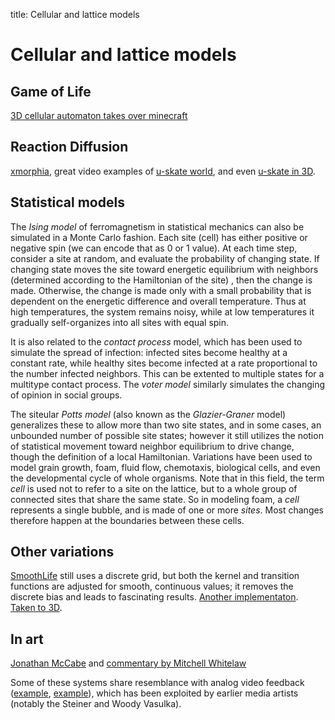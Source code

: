 title: Cellular and lattice models


# Cellular and lattice models

## Game of Life



[3D cellular automaton takes over minecraft](https://www.youtube.com/watch?v=wNypW-aSCmE)

## Reaction Diffusion

[xmorphia](http://mrob.com/pub/comp/xmorphia/), great video examples of [u-skate world](http://www.youtube.com/watch?v=F5oKgVZ6bTk), and even [u-skate in 3D](http://www.youtube.com/watch?v=B03lcPEmSOQ).

## Statistical models

The *Ising model* of ferromagnetism in statistical mechanics can also be simulated in a Monte Carlo fashion. Each site (cell) has either positive or negative spin (we can encode that as 0 or 1 value). At each time step, consider a site at random, and evaluate the probability of changing state. If changing state moves the site toward energetic equilibrium with neighbors (determined according to the Hamiltonian of the site) , then the change is made. Otherwise, the change is made only with a small probability that is dependent on the energetic difference and overall temperature. Thus at high temperatures, the system remains noisy, while at low temperatures it gradually self-organizes into all sites with equal spin.

It is also related to the *contact process* model, which has been used to simulate the spread of infection: infected sites become healthy at a constant rate, while healthy sites become infected at a rate proportional to the number infected neighbors. This can be extented to multiple states for a multitype contact process. The *voter model* similarly simulates the changing of opinion in social groups.

The siteular *Potts model* (also known as the *Glazier-Graner* model) generalizes these to allow more than two site states, and in some cases, an unbounded number of possible site states; however it still utilizes the notion of statistical movement toward neighbor equilibrium to drive change, though the definition of a local Hamiltonian. Variations have been used to model grain growth, foam, fluid flow, chemotaxis, biological cells, and even the developmental cycle of whole organisms. Note that in this field, the term *cell* is used not to refer to a site on the lattice, but to a whole group of connected sites that share the same state. So in modeling foam, a *cell* represents a single bubble, and is made of one or more *sites*. Most changes therefore happen at the boundaries between these cells.

## Other variations

[SmoothLife](http://www.youtube.com/playlist?list=PL69EDA11384365494) still uses a discrete grid, but both the kernel and transition functions are adjusted for smooth, continuous values; it removes the discrete bias and leads to fascinating results. [Another implementaton](http://www.youtube.com/watch?v=l7t8LtdBAV8). [Taken to 3D](http://www.youtube.com/watch?v=zA857JdUn9o&list=PL69EDA11384365494&index=46).

## In art

[Jonathan McCabe](http://www.jonathanmccabe.com/) and [commentary by Mitchell Whitelaw](http://teemingvoid.blogspot.kr/2007/02/jonathan-mccabe-very-cellular-automata.html)

Some of these systems share resemblance with analog video feedback ([example](http://www.youtube.com/watch?v=hDYEVv9t32U), [example](http://www.youtube.com/watch?v=Uw5onuS2_mw)), which has been exploited by earlier media artists (notably the Steiner and Woody Vasulka). 